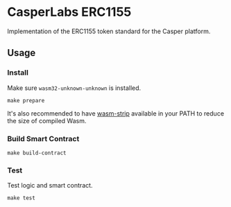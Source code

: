 # CasperLabs ERC1155

Implementation of the ERC1155 token standard for the Casper platform.

## Usage

### Install

Make sure `wasm32-unknown-unknown` is installed.

```
make prepare
```

It's also recommended to have [wasm-strip](https://github.com/WebAssembly/wabt)
available in your PATH to reduce the size of compiled Wasm.

### Build Smart Contract

```
make build-contract
```

### Test

Test logic and smart contract.

```
make test
```
